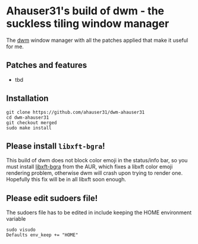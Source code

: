 # Ahauser31's build of dwm - the suckless tiling window manager

The [dwm](https://dwm.suckless.org/) window manager with all the patches applied that make it useful for me.

## Patches and features

- tbd

## Installation

```
git clone https://github.com/ahauser31/dwm-ahauser31
cd dwm-ahauser31
git checkout merged
sudo make install
```

## Please install `libxft-bgra`!

This build of dwm does not block color emoji in the status/info bar, so you must install [libxft-bgra](https://aur.archlinux.org/packages/libxft-bgra/) from the AUR, which fixes a libxft color emoji rendering problem, otherwise dwm will crash upon trying to render one. Hopefully this fix will be in all libxft soon enough.


## Please edit sudoers file!

The sudoers file has to be edited in include keeping the HOME environment variable

```
sudo visudo
Defaults env_keep += "HOME"
```


